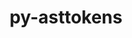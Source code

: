 ---
title: "py-asttokens"
layout: cache
categories: [package, develop]
meta: {"versions": ["2.0.8", "2.2.1"], "compilers": ["gcc@=11.1.0"], "oss": ["ubuntu20.04"], "platforms": ["linux"], "targets": ["ppc64le", "x86_64_v3"], "stacks": ["data-vis-sdk", "e4s", "e4s-power", "root"], "num_specs": 78, "num_specs_by_stack": {"root": 78, "e4s-power": 12, "data-vis-sdk": 4, "e4s": 12}}
spec_details: [{"hash": "ihd2zogasmjs3ogwdpgaw2nwviwvvdzd", "compiler": "gcc@=11.1.0", "versions": ["2.2.1"], "os": "ubuntu20.04", "platform": "linux", "target": "ppc64le", "variants": ["build_system=python_pip"], "stacks": ["root"], "size": "-", "tarball": "https://binaries.spack.io/develop/build_cache/linux-ubuntu20.04-ppc64le/gcc-11.1.0/py-asttokens-2.2.1/linux-ubuntu20.04-ppc64le-gcc-11.1.0-py-asttokens-2.2.1-ihd2zogasmjs3ogwdpgaw2nwviwvvdzd.spack"}, {"hash": "lxmlakntb6yfo7rrep4gnjikko2hqn5a", "compiler": "gcc@=11.1.0", "versions": ["2.0.8"], "os": "ubuntu20.04", "platform": "linux", "target": "ppc64le", "variants": ["build_system=python_pip"], "stacks": ["root"], "size": "-", "tarball": "https://binaries.spack.io/develop/build_cache/linux-ubuntu20.04-ppc64le/gcc-11.1.0/py-asttokens-2.0.8/linux-ubuntu20.04-ppc64le-gcc-11.1.0-py-asttokens-2.0.8-lxmlakntb6yfo7rrep4gnjikko2hqn5a.spack"}, {"hash": "k75xwxrvky5ejonzpn7qcl4tiau56uvn", "compiler": "gcc@=11.1.0", "versions": ["2.2.1"], "os": "ubuntu20.04", "platform": "linux", "target": "ppc64le", "variants": ["build_system=python_pip"], "stacks": ["root"], "size": "-", "tarball": "https://binaries.spack.io/develop/build_cache/linux-ubuntu20.04-ppc64le/gcc-11.1.0/py-asttokens-2.2.1/linux-ubuntu20.04-ppc64le-gcc-11.1.0-py-asttokens-2.2.1-k75xwxrvky5ejonzpn7qcl4tiau56uvn.spack"}, {"hash": "n3u5hm54d2jtikpcpgroxkhtyucvplmz", "compiler": "gcc@=11.1.0", "versions": ["2.2.1"], "os": "ubuntu20.04", "platform": "linux", "target": "ppc64le", "variants": ["build_system=python_pip"], "stacks": ["root"], "size": "-", "tarball": "https://binaries.spack.io/develop/build_cache/linux-ubuntu20.04-ppc64le/gcc-11.1.0/py-asttokens-2.2.1/linux-ubuntu20.04-ppc64le-gcc-11.1.0-py-asttokens-2.2.1-n3u5hm54d2jtikpcpgroxkhtyucvplmz.spack"}, {"hash": "b64kgr3gptre42q7ja45iullf35ljmfq", "compiler": "gcc@=11.1.0", "versions": ["2.2.1"], "os": "ubuntu20.04", "platform": "linux", "target": "ppc64le", "variants": ["build_system=python_pip"], "stacks": ["root"], "size": "-", "tarball": "https://binaries.spack.io/develop/build_cache/linux-ubuntu20.04-ppc64le/gcc-11.1.0/py-asttokens-2.2.1/linux-ubuntu20.04-ppc64le-gcc-11.1.0-py-asttokens-2.2.1-b64kgr3gptre42q7ja45iullf35ljmfq.spack"}, {"hash": "kio267prnxtebqhxowmln55b4aks6pn7", "compiler": "gcc@=11.1.0", "versions": ["2.2.1"], "os": "ubuntu20.04", "platform": "linux", "target": "ppc64le", "variants": ["build_system=python_pip"], "stacks": ["root"], "size": "-", "tarball": "https://binaries.spack.io/develop/build_cache/linux-ubuntu20.04-ppc64le/gcc-11.1.0/py-asttokens-2.2.1/linux-ubuntu20.04-ppc64le-gcc-11.1.0-py-asttokens-2.2.1-kio267prnxtebqhxowmln55b4aks6pn7.spack"}, {"hash": "koqxbeze5bhxalm355gwx3tcafoca5ma", "compiler": "gcc@=11.1.0", "versions": ["2.0.8"], "os": "ubuntu20.04", "platform": "linux", "target": "ppc64le", "variants": ["build_system=python_pip"], "stacks": ["root"], "size": "-", "tarball": "https://binaries.spack.io/develop/build_cache/linux-ubuntu20.04-ppc64le/gcc-11.1.0/py-asttokens-2.0.8/linux-ubuntu20.04-ppc64le-gcc-11.1.0-py-asttokens-2.0.8-koqxbeze5bhxalm355gwx3tcafoca5ma.spack"}, {"hash": "2db2gjm6nyn2oqn3xrucqhdbaflyz5en", "compiler": "gcc@=11.1.0", "versions": ["2.2.1"], "os": "ubuntu20.04", "platform": "linux", "target": "ppc64le", "variants": ["build_system=python_pip"], "stacks": ["root"], "size": "-", "tarball": "https://binaries.spack.io/develop/build_cache/linux-ubuntu20.04-ppc64le/gcc-11.1.0/py-asttokens-2.2.1/linux-ubuntu20.04-ppc64le-gcc-11.1.0-py-asttokens-2.2.1-2db2gjm6nyn2oqn3xrucqhdbaflyz5en.spack"}, {"hash": "nmmiggvtdb7txrqqtgirlodti7t72kgd", "compiler": "gcc@=11.1.0", "versions": ["2.2.1"], "os": "ubuntu20.04", "platform": "linux", "target": "ppc64le", "variants": ["build_system=python_pip"], "stacks": ["e4s-power", "root"], "size": "-", "tarball": "https://binaries.spack.io/develop/build_cache/linux-ubuntu20.04-ppc64le/gcc-11.1.0/py-asttokens-2.2.1/linux-ubuntu20.04-ppc64le-gcc-11.1.0-py-asttokens-2.2.1-nmmiggvtdb7txrqqtgirlodti7t72kgd.spack"}, {"hash": "t7ceaaapcdzi2xv7dyz3yd4xchs2d4e3", "compiler": "gcc@=11.1.0", "versions": ["2.2.1"], "os": "ubuntu20.04", "platform": "linux", "target": "ppc64le", "variants": ["build_system=python_pip"], "stacks": ["e4s-power", "root"], "size": "-", "tarball": "https://binaries.spack.io/develop/build_cache/linux-ubuntu20.04-ppc64le/gcc-11.1.0/py-asttokens-2.2.1/linux-ubuntu20.04-ppc64le-gcc-11.1.0-py-asttokens-2.2.1-t7ceaaapcdzi2xv7dyz3yd4xchs2d4e3.spack"}, {"hash": "ckvx35awirlmg6wboebuu7755wk7qihe", "compiler": "gcc@=11.1.0", "versions": ["2.2.1"], "os": "ubuntu20.04", "platform": "linux", "target": "ppc64le", "variants": ["build_system=python_pip"], "stacks": ["root"], "size": "-", "tarball": "https://binaries.spack.io/develop/build_cache/linux-ubuntu20.04-ppc64le/gcc-11.1.0/py-asttokens-2.2.1/linux-ubuntu20.04-ppc64le-gcc-11.1.0-py-asttokens-2.2.1-ckvx35awirlmg6wboebuu7755wk7qihe.spack"}, {"hash": "3t4sha6h5ldsihp5wnhqgdkd6sv5stmz", "compiler": "gcc@=11.1.0", "versions": ["2.2.1"], "os": "ubuntu20.04", "platform": "linux", "target": "ppc64le", "variants": ["build_system=python_pip"], "stacks": ["e4s-power", "root"], "size": "-", "tarball": "https://binaries.spack.io/develop/build_cache/linux-ubuntu20.04-ppc64le/gcc-11.1.0/py-asttokens-2.2.1/linux-ubuntu20.04-ppc64le-gcc-11.1.0-py-asttokens-2.2.1-3t4sha6h5ldsihp5wnhqgdkd6sv5stmz.spack"}, {"hash": "ncn57pqmhxukz4d773elfgogs25kgdag", "compiler": "gcc@=11.1.0", "versions": ["2.2.1"], "os": "ubuntu20.04", "platform": "linux", "target": "ppc64le", "variants": ["build_system=python_pip"], "stacks": ["e4s-power", "root"], "size": "-", "tarball": "https://binaries.spack.io/develop/build_cache/linux-ubuntu20.04-ppc64le/gcc-11.1.0/py-asttokens-2.2.1/linux-ubuntu20.04-ppc64le-gcc-11.1.0-py-asttokens-2.2.1-ncn57pqmhxukz4d773elfgogs25kgdag.spack"}, {"hash": "5pqze65mwdm6rzjg5x5iursq76indi5g", "compiler": "gcc@=11.1.0", "versions": ["2.2.1"], "os": "ubuntu20.04", "platform": "linux", "target": "ppc64le", "variants": ["build_system=python_pip"], "stacks": ["root"], "size": "-", "tarball": "https://binaries.spack.io/develop/build_cache/linux-ubuntu20.04-ppc64le/gcc-11.1.0/py-asttokens-2.2.1/linux-ubuntu20.04-ppc64le-gcc-11.1.0-py-asttokens-2.2.1-5pqze65mwdm6rzjg5x5iursq76indi5g.spack"}, {"hash": "cesnyfzowlg4rsnowika4c3j3gmzyeni", "compiler": "gcc@=11.1.0", "versions": ["2.2.1"], "os": "ubuntu20.04", "platform": "linux", "target": "ppc64le", "variants": ["build_system=python_pip"], "stacks": ["root"], "size": "-", "tarball": "https://binaries.spack.io/develop/build_cache/linux-ubuntu20.04-ppc64le/gcc-11.1.0/py-asttokens-2.2.1/linux-ubuntu20.04-ppc64le-gcc-11.1.0-py-asttokens-2.2.1-cesnyfzowlg4rsnowika4c3j3gmzyeni.spack"}, {"hash": "ubzs2vaetipdrytuoaok42eoda34fvzw", "compiler": "gcc@=11.1.0", "versions": ["2.2.1"], "os": "ubuntu20.04", "platform": "linux", "target": "ppc64le", "variants": ["build_system=python_pip"], "stacks": ["root"], "size": "-", "tarball": "https://binaries.spack.io/develop/build_cache/linux-ubuntu20.04-ppc64le/gcc-11.1.0/py-asttokens-2.2.1/linux-ubuntu20.04-ppc64le-gcc-11.1.0-py-asttokens-2.2.1-ubzs2vaetipdrytuoaok42eoda34fvzw.spack"}, {"hash": "eh6wwxqebojylty6kmrgnhad5gfeywrx", "compiler": "gcc@=11.1.0", "versions": ["2.2.1"], "os": "ubuntu20.04", "platform": "linux", "target": "ppc64le", "variants": ["build_system=python_pip"], "stacks": ["root"], "size": "-", "tarball": "https://binaries.spack.io/develop/build_cache/linux-ubuntu20.04-ppc64le/gcc-11.1.0/py-asttokens-2.2.1/linux-ubuntu20.04-ppc64le-gcc-11.1.0-py-asttokens-2.2.1-eh6wwxqebojylty6kmrgnhad5gfeywrx.spack"}, {"hash": "4wx75ckddfji3n4mjgjgyaay2gbp44md", "compiler": "gcc@=11.1.0", "versions": ["2.2.1"], "os": "ubuntu20.04", "platform": "linux", "target": "ppc64le", "variants": ["build_system=python_pip"], "stacks": ["e4s-power", "root"], "size": "-", "tarball": "https://binaries.spack.io/develop/build_cache/linux-ubuntu20.04-ppc64le/gcc-11.1.0/py-asttokens-2.2.1/linux-ubuntu20.04-ppc64le-gcc-11.1.0-py-asttokens-2.2.1-4wx75ckddfji3n4mjgjgyaay2gbp44md.spack"}, {"hash": "iqbexdc5v74yqghkr473ppyapem5xsve", "compiler": "gcc@=11.1.0", "versions": ["2.2.1"], "os": "ubuntu20.04", "platform": "linux", "target": "ppc64le", "variants": ["build_system=python_pip"], "stacks": ["e4s-power", "root"], "size": "-", "tarball": "https://binaries.spack.io/develop/build_cache/linux-ubuntu20.04-ppc64le/gcc-11.1.0/py-asttokens-2.2.1/linux-ubuntu20.04-ppc64le-gcc-11.1.0-py-asttokens-2.2.1-iqbexdc5v74yqghkr473ppyapem5xsve.spack"}, {"hash": "3mn66kghbnm7rdezacwpg45nngjztovr", "compiler": "gcc@=11.1.0", "versions": ["2.2.1"], "os": "ubuntu20.04", "platform": "linux", "target": "ppc64le", "variants": ["build_system=python_pip"], "stacks": ["e4s-power", "root"], "size": "-", "tarball": "https://binaries.spack.io/develop/build_cache/linux-ubuntu20.04-ppc64le/gcc-11.1.0/py-asttokens-2.2.1/linux-ubuntu20.04-ppc64le-gcc-11.1.0-py-asttokens-2.2.1-3mn66kghbnm7rdezacwpg45nngjztovr.spack"}, {"hash": "e2k4axx4vhhxl5cngecm7ydjrztppvcx", "compiler": "gcc@=11.1.0", "versions": ["2.2.1"], "os": "ubuntu20.04", "platform": "linux", "target": "ppc64le", "variants": ["build_system=python_pip"], "stacks": ["root"], "size": "-", "tarball": "https://binaries.spack.io/develop/build_cache/linux-ubuntu20.04-ppc64le/gcc-11.1.0/py-asttokens-2.2.1/linux-ubuntu20.04-ppc64le-gcc-11.1.0-py-asttokens-2.2.1-e2k4axx4vhhxl5cngecm7ydjrztppvcx.spack"}, {"hash": "oquwaabdtiibe7zebmoyuyiy4d7ht24q", "compiler": "gcc@=11.1.0", "versions": ["2.0.8"], "os": "ubuntu20.04", "platform": "linux", "target": "ppc64le", "variants": ["build_system=python_pip"], "stacks": ["root"], "size": "-", "tarball": "https://binaries.spack.io/develop/build_cache/linux-ubuntu20.04-ppc64le/gcc-11.1.0/py-asttokens-2.0.8/linux-ubuntu20.04-ppc64le-gcc-11.1.0-py-asttokens-2.0.8-oquwaabdtiibe7zebmoyuyiy4d7ht24q.spack"}, {"hash": "4qimynxkash4c4xpulmm643gth6zosis", "compiler": "gcc@=11.1.0", "versions": ["2.2.1"], "os": "ubuntu20.04", "platform": "linux", "target": "ppc64le", "variants": ["build_system=python_pip"], "stacks": ["e4s-power", "root"], "size": "-", "tarball": "https://binaries.spack.io/develop/build_cache/linux-ubuntu20.04-ppc64le/gcc-11.1.0/py-asttokens-2.2.1/linux-ubuntu20.04-ppc64le-gcc-11.1.0-py-asttokens-2.2.1-4qimynxkash4c4xpulmm643gth6zosis.spack"}, {"hash": "hsgjzeqmt36uyuuwffezb3f7s6tunjr6", "compiler": "gcc@=11.1.0", "versions": ["2.0.8"], "os": "ubuntu20.04", "platform": "linux", "target": "ppc64le", "variants": ["build_system=python_pip"], "stacks": ["root"], "size": "-", "tarball": "https://binaries.spack.io/develop/build_cache/linux-ubuntu20.04-ppc64le/gcc-11.1.0/py-asttokens-2.0.8/linux-ubuntu20.04-ppc64le-gcc-11.1.0-py-asttokens-2.0.8-hsgjzeqmt36uyuuwffezb3f7s6tunjr6.spack"}, {"hash": "22zlei5rvrbhfprbavdxd7r5mvg4fgin", "compiler": "gcc@=11.1.0", "versions": ["2.2.1"], "os": "ubuntu20.04", "platform": "linux", "target": "ppc64le", "variants": ["build_system=python_pip"], "stacks": ["root"], "size": "-", "tarball": "https://binaries.spack.io/develop/build_cache/linux-ubuntu20.04-ppc64le/gcc-11.1.0/py-asttokens-2.2.1/linux-ubuntu20.04-ppc64le-gcc-11.1.0-py-asttokens-2.2.1-22zlei5rvrbhfprbavdxd7r5mvg4fgin.spack"}, {"hash": "35fxlhlb5cnxhnmywmcau67xu6nyjrr5", "compiler": "gcc@=11.1.0", "versions": ["2.2.1"], "os": "ubuntu20.04", "platform": "linux", "target": "ppc64le", "variants": ["build_system=python_pip"], "stacks": ["e4s-power", "root"], "size": "-", "tarball": "https://binaries.spack.io/develop/build_cache/linux-ubuntu20.04-ppc64le/gcc-11.1.0/py-asttokens-2.2.1/linux-ubuntu20.04-ppc64le-gcc-11.1.0-py-asttokens-2.2.1-35fxlhlb5cnxhnmywmcau67xu6nyjrr5.spack"}, {"hash": "exvnyvr2m7dabu32t6natm7jjlsnmhbb", "compiler": "gcc@=11.1.0", "versions": ["2.2.1"], "os": "ubuntu20.04", "platform": "linux", "target": "ppc64le", "variants": ["build_system=python_pip"], "stacks": ["e4s-power", "root"], "size": "-", "tarball": "https://binaries.spack.io/develop/build_cache/linux-ubuntu20.04-ppc64le/gcc-11.1.0/py-asttokens-2.2.1/linux-ubuntu20.04-ppc64le-gcc-11.1.0-py-asttokens-2.2.1-exvnyvr2m7dabu32t6natm7jjlsnmhbb.spack"}, {"hash": "o5yixl4rbdwymlmvsexh7carn25uqfzk", "compiler": "gcc@=11.1.0", "versions": ["2.2.1"], "os": "ubuntu20.04", "platform": "linux", "target": "ppc64le", "variants": ["build_system=python_pip"], "stacks": ["root"], "size": "-", "tarball": "https://binaries.spack.io/develop/build_cache/linux-ubuntu20.04-ppc64le/gcc-11.1.0/py-asttokens-2.2.1/linux-ubuntu20.04-ppc64le-gcc-11.1.0-py-asttokens-2.2.1-o5yixl4rbdwymlmvsexh7carn25uqfzk.spack"}, {"hash": "7lfp4vo6uux4tnwdnob4zdlha74pjghw", "compiler": "gcc@=11.1.0", "versions": ["2.2.1"], "os": "ubuntu20.04", "platform": "linux", "target": "ppc64le", "variants": ["build_system=python_pip"], "stacks": ["root"], "size": "-", "tarball": "https://binaries.spack.io/develop/build_cache/linux-ubuntu20.04-ppc64le/gcc-11.1.0/py-asttokens-2.2.1/linux-ubuntu20.04-ppc64le-gcc-11.1.0-py-asttokens-2.2.1-7lfp4vo6uux4tnwdnob4zdlha74pjghw.spack"}, {"hash": "suglss67xoqsx72thl5vhbs5dyarvzwd", "compiler": "gcc@=11.1.0", "versions": ["2.2.1"], "os": "ubuntu20.04", "platform": "linux", "target": "ppc64le", "variants": ["build_system=python_pip"], "stacks": ["e4s-power", "root"], "size": "-", "tarball": "https://binaries.spack.io/develop/build_cache/linux-ubuntu20.04-ppc64le/gcc-11.1.0/py-asttokens-2.2.1/linux-ubuntu20.04-ppc64le-gcc-11.1.0-py-asttokens-2.2.1-suglss67xoqsx72thl5vhbs5dyarvzwd.spack"}, {"hash": "pzi4s3l3vsenienlymxc3cbvqkubqxiu", "compiler": "gcc@=11.1.0", "versions": ["2.2.1"], "os": "ubuntu20.04", "platform": "linux", "target": "ppc64le", "variants": ["build_system=python_pip"], "stacks": ["e4s-power", "root"], "size": "-", "tarball": "https://binaries.spack.io/develop/build_cache/linux-ubuntu20.04-ppc64le/gcc-11.1.0/py-asttokens-2.2.1/linux-ubuntu20.04-ppc64le-gcc-11.1.0-py-asttokens-2.2.1-pzi4s3l3vsenienlymxc3cbvqkubqxiu.spack"}, {"hash": "vd6a7tmuba4dsrsrzsvvaizy5btdew3i", "compiler": "gcc@=11.1.0", "versions": ["2.0.8"], "os": "ubuntu20.04", "platform": "linux", "target": "ppc64le", "variants": ["build_system=python_pip"], "stacks": ["root"], "size": "-", "tarball": "https://binaries.spack.io/develop/build_cache/linux-ubuntu20.04-ppc64le/gcc-11.1.0/py-asttokens-2.0.8/linux-ubuntu20.04-ppc64le-gcc-11.1.0-py-asttokens-2.0.8-vd6a7tmuba4dsrsrzsvvaizy5btdew3i.spack"}, {"hash": "hzivs7cwfyl3pmkmzwqodddcnvwlre35", "compiler": "gcc@=11.1.0", "versions": ["2.2.1"], "os": "ubuntu20.04", "platform": "linux", "target": "ppc64le", "variants": ["build_system=python_pip"], "stacks": ["root"], "size": "-", "tarball": "https://binaries.spack.io/develop/build_cache/linux-ubuntu20.04-ppc64le/gcc-11.1.0/py-asttokens-2.2.1/linux-ubuntu20.04-ppc64le-gcc-11.1.0-py-asttokens-2.2.1-hzivs7cwfyl3pmkmzwqodddcnvwlre35.spack"}, {"hash": "wjeuoqc3s3pmjapbid4bwetagq4nui2c", "compiler": "gcc@=11.1.0", "versions": ["2.2.1"], "os": "ubuntu20.04", "platform": "linux", "target": "ppc64le", "variants": ["build_system=python_pip"], "stacks": ["root"], "size": "-", "tarball": "https://binaries.spack.io/develop/build_cache/linux-ubuntu20.04-ppc64le/gcc-11.1.0/py-asttokens-2.2.1/linux-ubuntu20.04-ppc64le-gcc-11.1.0-py-asttokens-2.2.1-wjeuoqc3s3pmjapbid4bwetagq4nui2c.spack"}, {"hash": "xabplozpry2ccfmpecmnpb5tc4fo2hyr", "compiler": "gcc@=11.1.0", "versions": ["2.2.1"], "os": "ubuntu20.04", "platform": "linux", "target": "ppc64le", "variants": ["build_system=python_pip"], "stacks": ["root"], "size": "-", "tarball": "https://binaries.spack.io/develop/build_cache/linux-ubuntu20.04-ppc64le/gcc-11.1.0/py-asttokens-2.2.1/linux-ubuntu20.04-ppc64le-gcc-11.1.0-py-asttokens-2.2.1-xabplozpry2ccfmpecmnpb5tc4fo2hyr.spack"}, {"hash": "fwh7ugs4lcjamwcqcbzqrfnntnjbroqy", "compiler": "gcc@=11.1.0", "versions": ["2.2.1"], "os": "ubuntu20.04", "platform": "linux", "target": "x86_64_v3", "variants": ["build_system=python_pip"], "stacks": ["root"], "size": "-", "tarball": "https://binaries.spack.io/develop/build_cache/linux-ubuntu20.04-x86_64_v3/gcc-11.1.0/py-asttokens-2.2.1/linux-ubuntu20.04-x86_64_v3-gcc-11.1.0-py-asttokens-2.2.1-fwh7ugs4lcjamwcqcbzqrfnntnjbroqy.spack"}, {"hash": "2waremdibm2p6tbc22orezeoz7kd2wkh", "compiler": "gcc@=11.1.0", "versions": ["2.0.8"], "os": "ubuntu20.04", "platform": "linux", "target": "x86_64_v3", "variants": ["build_system=python_pip"], "stacks": ["root"], "size": "-", "tarball": "https://binaries.spack.io/develop/build_cache/linux-ubuntu20.04-x86_64_v3/gcc-11.1.0/py-asttokens-2.0.8/linux-ubuntu20.04-x86_64_v3-gcc-11.1.0-py-asttokens-2.0.8-2waremdibm2p6tbc22orezeoz7kd2wkh.spack"}, {"hash": "ld7ojxcnphznr4shmmxhisag6guf2s4a", "compiler": "gcc@=11.1.0", "versions": ["2.2.1"], "os": "ubuntu20.04", "platform": "linux", "target": "x86_64_v3", "variants": ["build_system=python_pip"], "stacks": ["root"], "size": "-", "tarball": "https://binaries.spack.io/develop/build_cache/linux-ubuntu20.04-x86_64_v3/gcc-11.1.0/py-asttokens-2.2.1/linux-ubuntu20.04-x86_64_v3-gcc-11.1.0-py-asttokens-2.2.1-ld7ojxcnphznr4shmmxhisag6guf2s4a.spack"}, {"hash": "mawedrcp2l7xvlc3shgwoxreb3xw6qfk", "compiler": "gcc@=11.1.0", "versions": ["2.2.1"], "os": "ubuntu20.04", "platform": "linux", "target": "x86_64_v3", "variants": ["build_system=python_pip"], "stacks": ["root", "data-vis-sdk"], "size": "-", "tarball": "https://binaries.spack.io/develop/build_cache/linux-ubuntu20.04-x86_64_v3/gcc-11.1.0/py-asttokens-2.2.1/linux-ubuntu20.04-x86_64_v3-gcc-11.1.0-py-asttokens-2.2.1-mawedrcp2l7xvlc3shgwoxreb3xw6qfk.spack"}, {"hash": "s4fsy7345mogms5jilxtlt3cyp6ktqp5", "compiler": "gcc@=11.1.0", "versions": ["2.2.1"], "os": "ubuntu20.04", "platform": "linux", "target": "x86_64_v3", "variants": ["build_system=python_pip"], "stacks": ["root", "e4s"], "size": "-", "tarball": "https://binaries.spack.io/develop/build_cache/linux-ubuntu20.04-x86_64_v3/gcc-11.1.0/py-asttokens-2.2.1/linux-ubuntu20.04-x86_64_v3-gcc-11.1.0-py-asttokens-2.2.1-s4fsy7345mogms5jilxtlt3cyp6ktqp5.spack"}, {"hash": "t4ach7rsde36463juiuxbk4mr44w3dov", "compiler": "gcc@=11.1.0", "versions": ["2.0.8"], "os": "ubuntu20.04", "platform": "linux", "target": "x86_64_v3", "variants": ["build_system=python_pip"], "stacks": ["root"], "size": "-", "tarball": "https://binaries.spack.io/develop/build_cache/linux-ubuntu20.04-x86_64_v3/gcc-11.1.0/py-asttokens-2.0.8/linux-ubuntu20.04-x86_64_v3-gcc-11.1.0-py-asttokens-2.0.8-t4ach7rsde36463juiuxbk4mr44w3dov.spack"}, {"hash": "kiccyhkygb7augs543kawyazc7w22c5w", "compiler": "gcc@=11.1.0", "versions": ["2.2.1"], "os": "ubuntu20.04", "platform": "linux", "target": "x86_64_v3", "variants": ["build_system=python_pip"], "stacks": ["root"], "size": "-", "tarball": "https://binaries.spack.io/develop/build_cache/linux-ubuntu20.04-x86_64_v3/gcc-11.1.0/py-asttokens-2.2.1/linux-ubuntu20.04-x86_64_v3-gcc-11.1.0-py-asttokens-2.2.1-kiccyhkygb7augs543kawyazc7w22c5w.spack"}, {"hash": "b6q46bigipwdirhxt4uiv4iny4kr72tt", "compiler": "gcc@=11.1.0", "versions": ["2.0.8"], "os": "ubuntu20.04", "platform": "linux", "target": "x86_64_v3", "variants": ["build_system=python_pip"], "stacks": ["root"], "size": "-", "tarball": "https://binaries.spack.io/develop/build_cache/linux-ubuntu20.04-x86_64_v3/gcc-11.1.0/py-asttokens-2.0.8/linux-ubuntu20.04-x86_64_v3-gcc-11.1.0-py-asttokens-2.0.8-b6q46bigipwdirhxt4uiv4iny4kr72tt.spack"}, {"hash": "txumxcn2z6d4e7k3kv5fz4rva3nujdww", "compiler": "gcc@=11.1.0", "versions": ["2.2.1"], "os": "ubuntu20.04", "platform": "linux", "target": "x86_64_v3", "variants": ["build_system=python_pip"], "stacks": ["root", "e4s"], "size": "-", "tarball": "https://binaries.spack.io/develop/build_cache/linux-ubuntu20.04-x86_64_v3/gcc-11.1.0/py-asttokens-2.2.1/linux-ubuntu20.04-x86_64_v3-gcc-11.1.0-py-asttokens-2.2.1-txumxcn2z6d4e7k3kv5fz4rva3nujdww.spack"}, {"hash": "fokfvnn26nx5wfsigtahizaud2nscick", "compiler": "gcc@=11.1.0", "versions": ["2.2.1"], "os": "ubuntu20.04", "platform": "linux", "target": "x86_64_v3", "variants": ["build_system=python_pip"], "stacks": ["root"], "size": "-", "tarball": "https://binaries.spack.io/develop/build_cache/linux-ubuntu20.04-x86_64_v3/gcc-11.1.0/py-asttokens-2.2.1/linux-ubuntu20.04-x86_64_v3-gcc-11.1.0-py-asttokens-2.2.1-fokfvnn26nx5wfsigtahizaud2nscick.spack"}, {"hash": "fbunhgf3mpf4u5lk74bp4624gyrnmdvt", "compiler": "gcc@=11.1.0", "versions": ["2.2.1"], "os": "ubuntu20.04", "platform": "linux", "target": "x86_64_v3", "variants": ["build_system=python_pip"], "stacks": ["root", "data-vis-sdk"], "size": "-", "tarball": "https://binaries.spack.io/develop/build_cache/linux-ubuntu20.04-x86_64_v3/gcc-11.1.0/py-asttokens-2.2.1/linux-ubuntu20.04-x86_64_v3-gcc-11.1.0-py-asttokens-2.2.1-fbunhgf3mpf4u5lk74bp4624gyrnmdvt.spack"}, {"hash": "6o3lkk7o77ni7lr23nrtkp3r3ylsd4tg", "compiler": "gcc@=11.1.0", "versions": ["2.2.1"], "os": "ubuntu20.04", "platform": "linux", "target": "x86_64_v3", "variants": ["build_system=python_pip"], "stacks": ["root"], "size": "-", "tarball": "https://binaries.spack.io/develop/build_cache/linux-ubuntu20.04-x86_64_v3/gcc-11.1.0/py-asttokens-2.2.1/linux-ubuntu20.04-x86_64_v3-gcc-11.1.0-py-asttokens-2.2.1-6o3lkk7o77ni7lr23nrtkp3r3ylsd4tg.spack"}, {"hash": "mv7dbzcnjtlhwt3xxm66y3fyadgefbrx", "compiler": "gcc@=11.1.0", "versions": ["2.2.1"], "os": "ubuntu20.04", "platform": "linux", "target": "x86_64_v3", "variants": ["build_system=python_pip"], "stacks": ["root", "data-vis-sdk"], "size": "-", "tarball": "https://binaries.spack.io/develop/build_cache/linux-ubuntu20.04-x86_64_v3/gcc-11.1.0/py-asttokens-2.2.1/linux-ubuntu20.04-x86_64_v3-gcc-11.1.0-py-asttokens-2.2.1-mv7dbzcnjtlhwt3xxm66y3fyadgefbrx.spack"}, {"hash": "6nvlcppghmscwwhprxwo627zwf3va4pv", "compiler": "gcc@=11.1.0", "versions": ["2.2.1"], "os": "ubuntu20.04", "platform": "linux", "target": "x86_64_v3", "variants": ["build_system=python_pip"], "stacks": ["root", "data-vis-sdk"], "size": "-", "tarball": "https://binaries.spack.io/develop/build_cache/linux-ubuntu20.04-x86_64_v3/gcc-11.1.0/py-asttokens-2.2.1/linux-ubuntu20.04-x86_64_v3-gcc-11.1.0-py-asttokens-2.2.1-6nvlcppghmscwwhprxwo627zwf3va4pv.spack"}, {"hash": "7ctuisjyiej6bufsvb52oyl5uztarx4y", "compiler": "gcc@=11.1.0", "versions": ["2.0.8"], "os": "ubuntu20.04", "platform": "linux", "target": "x86_64_v3", "variants": ["build_system=python_pip"], "stacks": ["root"], "size": "-", "tarball": "https://binaries.spack.io/develop/build_cache/linux-ubuntu20.04-x86_64_v3/gcc-11.1.0/py-asttokens-2.0.8/linux-ubuntu20.04-x86_64_v3-gcc-11.1.0-py-asttokens-2.0.8-7ctuisjyiej6bufsvb52oyl5uztarx4y.spack"}, {"hash": "br2hjcskajid76vt6nlwd3ahvslr55s6", "compiler": "gcc@=11.1.0", "versions": ["2.2.1"], "os": "ubuntu20.04", "platform": "linux", "target": "x86_64_v3", "variants": ["build_system=python_pip"], "stacks": ["root"], "size": "-", "tarball": "https://binaries.spack.io/develop/build_cache/linux-ubuntu20.04-x86_64_v3/gcc-11.1.0/py-asttokens-2.2.1/linux-ubuntu20.04-x86_64_v3-gcc-11.1.0-py-asttokens-2.2.1-br2hjcskajid76vt6nlwd3ahvslr55s6.spack"}, {"hash": "mvny5kxe63fd4zuad7ynskimf667avyn", "compiler": "gcc@=11.1.0", "versions": ["2.2.1"], "os": "ubuntu20.04", "platform": "linux", "target": "x86_64_v3", "variants": ["build_system=python_pip"], "stacks": ["root", "e4s"], "size": "-", "tarball": "https://binaries.spack.io/develop/build_cache/linux-ubuntu20.04-x86_64_v3/gcc-11.1.0/py-asttokens-2.2.1/linux-ubuntu20.04-x86_64_v3-gcc-11.1.0-py-asttokens-2.2.1-mvny5kxe63fd4zuad7ynskimf667avyn.spack"}, {"hash": "d7vyxviuchc4re3hukenqj52arkks3xg", "compiler": "gcc@=11.1.0", "versions": ["2.2.1"], "os": "ubuntu20.04", "platform": "linux", "target": "x86_64_v3", "variants": ["build_system=python_pip"], "stacks": ["root", "e4s"], "size": "-", "tarball": "https://binaries.spack.io/develop/build_cache/linux-ubuntu20.04-x86_64_v3/gcc-11.1.0/py-asttokens-2.2.1/linux-ubuntu20.04-x86_64_v3-gcc-11.1.0-py-asttokens-2.2.1-d7vyxviuchc4re3hukenqj52arkks3xg.spack"}, {"hash": "2yokt32w5avf7gonw4qtxbxu4oeuwwd6", "compiler": "gcc@=11.1.0", "versions": ["2.2.1"], "os": "ubuntu20.04", "platform": "linux", "target": "x86_64_v3", "variants": ["build_system=python_pip"], "stacks": ["root"], "size": "-", "tarball": "https://binaries.spack.io/develop/build_cache/linux-ubuntu20.04-x86_64_v3/gcc-11.1.0/py-asttokens-2.2.1/linux-ubuntu20.04-x86_64_v3-gcc-11.1.0-py-asttokens-2.2.1-2yokt32w5avf7gonw4qtxbxu4oeuwwd6.spack"}, {"hash": "7ewdckyhci7dkhiw5l4fomg7jiezejsk", "compiler": "gcc@=11.1.0", "versions": ["2.0.8"], "os": "ubuntu20.04", "platform": "linux", "target": "x86_64_v3", "variants": ["build_system=python_pip"], "stacks": ["root"], "size": "-", "tarball": "https://binaries.spack.io/develop/build_cache/linux-ubuntu20.04-x86_64_v3/gcc-11.1.0/py-asttokens-2.0.8/linux-ubuntu20.04-x86_64_v3-gcc-11.1.0-py-asttokens-2.0.8-7ewdckyhci7dkhiw5l4fomg7jiezejsk.spack"}, {"hash": "3yw4wrvmxpuxnq4w2egq7cpi5r36bf4e", "compiler": "gcc@=11.1.0", "versions": ["2.2.1"], "os": "ubuntu20.04", "platform": "linux", "target": "x86_64_v3", "variants": ["build_system=python_pip"], "stacks": ["root"], "size": "-", "tarball": "https://binaries.spack.io/develop/build_cache/linux-ubuntu20.04-x86_64_v3/gcc-11.1.0/py-asttokens-2.2.1/linux-ubuntu20.04-x86_64_v3-gcc-11.1.0-py-asttokens-2.2.1-3yw4wrvmxpuxnq4w2egq7cpi5r36bf4e.spack"}, {"hash": "kyubf3gy4gy4ufswct5knivoqiz5fkg3", "compiler": "gcc@=11.1.0", "versions": ["2.2.1"], "os": "ubuntu20.04", "platform": "linux", "target": "x86_64_v3", "variants": ["build_system=python_pip"], "stacks": ["root"], "size": "-", "tarball": "https://binaries.spack.io/develop/build_cache/linux-ubuntu20.04-x86_64_v3/gcc-11.1.0/py-asttokens-2.2.1/linux-ubuntu20.04-x86_64_v3-gcc-11.1.0-py-asttokens-2.2.1-kyubf3gy4gy4ufswct5knivoqiz5fkg3.spack"}, {"hash": "ybofdw2mkgpexmbnsqnfnqrq34wqtzgq", "compiler": "gcc@=11.1.0", "versions": ["2.2.1"], "os": "ubuntu20.04", "platform": "linux", "target": "x86_64_v3", "variants": ["build_system=python_pip"], "stacks": ["root"], "size": "-", "tarball": "https://binaries.spack.io/develop/build_cache/linux-ubuntu20.04-x86_64_v3/gcc-11.1.0/py-asttokens-2.2.1/linux-ubuntu20.04-x86_64_v3-gcc-11.1.0-py-asttokens-2.2.1-ybofdw2mkgpexmbnsqnfnqrq34wqtzgq.spack"}, {"hash": "jxf4kp55xvmm2dtyi2bsdztedrwdsuj5", "compiler": "gcc@=11.1.0", "versions": ["2.2.1"], "os": "ubuntu20.04", "platform": "linux", "target": "x86_64_v3", "variants": ["build_system=python_pip"], "stacks": ["root", "e4s"], "size": "-", "tarball": "https://binaries.spack.io/develop/build_cache/linux-ubuntu20.04-x86_64_v3/gcc-11.1.0/py-asttokens-2.2.1/linux-ubuntu20.04-x86_64_v3-gcc-11.1.0-py-asttokens-2.2.1-jxf4kp55xvmm2dtyi2bsdztedrwdsuj5.spack"}, {"hash": "4tv4uftjbl4l3v6tecfwaohv4alfqvxr", "compiler": "gcc@=11.1.0", "versions": ["2.2.1"], "os": "ubuntu20.04", "platform": "linux", "target": "x86_64_v3", "variants": ["build_system=python_pip"], "stacks": ["root", "e4s"], "size": "-", "tarball": "https://binaries.spack.io/develop/build_cache/linux-ubuntu20.04-x86_64_v3/gcc-11.1.0/py-asttokens-2.2.1/linux-ubuntu20.04-x86_64_v3-gcc-11.1.0-py-asttokens-2.2.1-4tv4uftjbl4l3v6tecfwaohv4alfqvxr.spack"}, {"hash": "tc6o4zxv6hacsp6ct5ldtnghnt647tux", "compiler": "gcc@=11.1.0", "versions": ["2.0.8"], "os": "ubuntu20.04", "platform": "linux", "target": "x86_64_v3", "variants": ["build_system=python_pip"], "stacks": ["root"], "size": "-", "tarball": "https://binaries.spack.io/develop/build_cache/linux-ubuntu20.04-x86_64_v3/gcc-11.1.0/py-asttokens-2.0.8/linux-ubuntu20.04-x86_64_v3-gcc-11.1.0-py-asttokens-2.0.8-tc6o4zxv6hacsp6ct5ldtnghnt647tux.spack"}, {"hash": "mkoueq6547mlj4vgrdpgqjtbpvxst3kt", "compiler": "gcc@=11.1.0", "versions": ["2.0.8"], "os": "ubuntu20.04", "platform": "linux", "target": "x86_64_v3", "variants": ["build_system=python_pip"], "stacks": ["root"], "size": "-", "tarball": "https://binaries.spack.io/develop/build_cache/linux-ubuntu20.04-x86_64_v3/gcc-11.1.0/py-asttokens-2.0.8/linux-ubuntu20.04-x86_64_v3-gcc-11.1.0-py-asttokens-2.0.8-mkoueq6547mlj4vgrdpgqjtbpvxst3kt.spack"}, {"hash": "ykl63puhtcbhobedjgcbcvzlxhajfh3h", "compiler": "gcc@=11.1.0", "versions": ["2.2.1"], "os": "ubuntu20.04", "platform": "linux", "target": "x86_64_v3", "variants": ["build_system=python_pip"], "stacks": ["root"], "size": "-", "tarball": "https://binaries.spack.io/develop/build_cache/linux-ubuntu20.04-x86_64_v3/gcc-11.1.0/py-asttokens-2.2.1/linux-ubuntu20.04-x86_64_v3-gcc-11.1.0-py-asttokens-2.2.1-ykl63puhtcbhobedjgcbcvzlxhajfh3h.spack"}, {"hash": "zy6rmwtitycvpcpc35rikbiqxyfymoem", "compiler": "gcc@=11.1.0", "versions": ["2.2.1"], "os": "ubuntu20.04", "platform": "linux", "target": "x86_64_v3", "variants": ["build_system=python_pip"], "stacks": ["root", "e4s"], "size": "-", "tarball": "https://binaries.spack.io/develop/build_cache/linux-ubuntu20.04-x86_64_v3/gcc-11.1.0/py-asttokens-2.2.1/linux-ubuntu20.04-x86_64_v3-gcc-11.1.0-py-asttokens-2.2.1-zy6rmwtitycvpcpc35rikbiqxyfymoem.spack"}, {"hash": "j34rbuai4b5j6op5nodn6pt5fx6ae3ar", "compiler": "gcc@=11.1.0", "versions": ["2.2.1"], "os": "ubuntu20.04", "platform": "linux", "target": "x86_64_v3", "variants": ["build_system=python_pip"], "stacks": ["root"], "size": "-", "tarball": "https://binaries.spack.io/develop/build_cache/linux-ubuntu20.04-x86_64_v3/gcc-11.1.0/py-asttokens-2.2.1/linux-ubuntu20.04-x86_64_v3-gcc-11.1.0-py-asttokens-2.2.1-j34rbuai4b5j6op5nodn6pt5fx6ae3ar.spack"}, {"hash": "r4xwm6jdjc65yeuad4bu7lzbcanrhrwk", "compiler": "gcc@=11.1.0", "versions": ["2.2.1"], "os": "ubuntu20.04", "platform": "linux", "target": "x86_64_v3", "variants": ["build_system=python_pip"], "stacks": ["root"], "size": "-", "tarball": "https://binaries.spack.io/develop/build_cache/linux-ubuntu20.04-x86_64_v3/gcc-11.1.0/py-asttokens-2.2.1/linux-ubuntu20.04-x86_64_v3-gcc-11.1.0-py-asttokens-2.2.1-r4xwm6jdjc65yeuad4bu7lzbcanrhrwk.spack"}, {"hash": "qduanc53lrzmx6p7zmcz2uu34eqqabay", "compiler": "gcc@=11.1.0", "versions": ["2.2.1"], "os": "ubuntu20.04", "platform": "linux", "target": "x86_64_v3", "variants": ["build_system=python_pip"], "stacks": ["root"], "size": "-", "tarball": "https://binaries.spack.io/develop/build_cache/linux-ubuntu20.04-x86_64_v3/gcc-11.1.0/py-asttokens-2.2.1/linux-ubuntu20.04-x86_64_v3-gcc-11.1.0-py-asttokens-2.2.1-qduanc53lrzmx6p7zmcz2uu34eqqabay.spack"}, {"hash": "e5uovexclp4rovsh2iwkshlhz5ifpsml", "compiler": "gcc@=11.1.0", "versions": ["2.2.1"], "os": "ubuntu20.04", "platform": "linux", "target": "x86_64_v3", "variants": ["build_system=python_pip"], "stacks": ["root"], "size": "-", "tarball": "https://binaries.spack.io/develop/build_cache/linux-ubuntu20.04-x86_64_v3/gcc-11.1.0/py-asttokens-2.2.1/linux-ubuntu20.04-x86_64_v3-gcc-11.1.0-py-asttokens-2.2.1-e5uovexclp4rovsh2iwkshlhz5ifpsml.spack"}, {"hash": "4tdehikqbyjih5jaoxjx277egazvnrne", "compiler": "gcc@=11.1.0", "versions": ["2.2.1"], "os": "ubuntu20.04", "platform": "linux", "target": "x86_64_v3", "variants": ["build_system=python_pip"], "stacks": ["root", "e4s"], "size": "-", "tarball": "https://binaries.spack.io/develop/build_cache/linux-ubuntu20.04-x86_64_v3/gcc-11.1.0/py-asttokens-2.2.1/linux-ubuntu20.04-x86_64_v3-gcc-11.1.0-py-asttokens-2.2.1-4tdehikqbyjih5jaoxjx277egazvnrne.spack"}, {"hash": "a74fzvsu5zxvgwysjtm6ysab2eznonug", "compiler": "gcc@=11.1.0", "versions": ["2.2.1"], "os": "ubuntu20.04", "platform": "linux", "target": "x86_64_v3", "variants": ["build_system=python_pip"], "stacks": ["root"], "size": "-", "tarball": "https://binaries.spack.io/develop/build_cache/linux-ubuntu20.04-x86_64_v3/gcc-11.1.0/py-asttokens-2.2.1/linux-ubuntu20.04-x86_64_v3-gcc-11.1.0-py-asttokens-2.2.1-a74fzvsu5zxvgwysjtm6ysab2eznonug.spack"}, {"hash": "eo5zsbls67k6konftkg3v2q7cxh5v2i3", "compiler": "gcc@=11.1.0", "versions": ["2.2.1"], "os": "ubuntu20.04", "platform": "linux", "target": "x86_64_v3", "variants": ["build_system=python_pip"], "stacks": ["root", "e4s"], "size": "-", "tarball": "https://binaries.spack.io/develop/build_cache/linux-ubuntu20.04-x86_64_v3/gcc-11.1.0/py-asttokens-2.2.1/linux-ubuntu20.04-x86_64_v3-gcc-11.1.0-py-asttokens-2.2.1-eo5zsbls67k6konftkg3v2q7cxh5v2i3.spack"}, {"hash": "bhyiij5lde23yuutl7hufg2eaj32adzv", "compiler": "gcc@=11.1.0", "versions": ["2.0.8"], "os": "ubuntu20.04", "platform": "linux", "target": "x86_64_v3", "variants": ["build_system=python_pip"], "stacks": ["root"], "size": "-", "tarball": "https://binaries.spack.io/develop/build_cache/linux-ubuntu20.04-x86_64_v3/gcc-11.1.0/py-asttokens-2.0.8/linux-ubuntu20.04-x86_64_v3-gcc-11.1.0-py-asttokens-2.0.8-bhyiij5lde23yuutl7hufg2eaj32adzv.spack"}, {"hash": "4yxnwqqso2cu5dl4r7s2ch4arcsbc735", "compiler": "gcc@=11.1.0", "versions": ["2.2.1"], "os": "ubuntu20.04", "platform": "linux", "target": "x86_64_v3", "variants": ["build_system=python_pip"], "stacks": ["root"], "size": "-", "tarball": "https://binaries.spack.io/develop/build_cache/linux-ubuntu20.04-x86_64_v3/gcc-11.1.0/py-asttokens-2.2.1/linux-ubuntu20.04-x86_64_v3-gcc-11.1.0-py-asttokens-2.2.1-4yxnwqqso2cu5dl4r7s2ch4arcsbc735.spack"}, {"hash": "ep4jcpzyfmju4pqwcoeclz7j742qyarz", "compiler": "gcc@=11.1.0", "versions": ["2.2.1"], "os": "ubuntu20.04", "platform": "linux", "target": "x86_64_v3", "variants": ["build_system=python_pip"], "stacks": ["root"], "size": "-", "tarball": "https://binaries.spack.io/develop/build_cache/linux-ubuntu20.04-x86_64_v3/gcc-11.1.0/py-asttokens-2.2.1/linux-ubuntu20.04-x86_64_v3-gcc-11.1.0-py-asttokens-2.2.1-ep4jcpzyfmju4pqwcoeclz7j742qyarz.spack"}, {"hash": "isarrrsr2mfi6nx3caagv7wsuygw34x2", "compiler": "gcc@=11.1.0", "versions": ["2.2.1"], "os": "ubuntu20.04", "platform": "linux", "target": "x86_64_v3", "variants": ["build_system=python_pip"], "stacks": ["root", "e4s"], "size": "-", "tarball": "https://binaries.spack.io/develop/build_cache/linux-ubuntu20.04-x86_64_v3/gcc-11.1.0/py-asttokens-2.2.1/linux-ubuntu20.04-x86_64_v3-gcc-11.1.0-py-asttokens-2.2.1-isarrrsr2mfi6nx3caagv7wsuygw34x2.spack"}, {"hash": "ikzjmqjeadfcbj4ss2npzwgmmrdkiw5y", "compiler": "gcc@=11.1.0", "versions": ["2.2.1"], "os": "ubuntu20.04", "platform": "linux", "target": "x86_64_v3", "variants": ["build_system=python_pip"], "stacks": ["root", "e4s"], "size": "-", "tarball": "https://binaries.spack.io/develop/build_cache/linux-ubuntu20.04-x86_64_v3/gcc-11.1.0/py-asttokens-2.2.1/linux-ubuntu20.04-x86_64_v3-gcc-11.1.0-py-asttokens-2.2.1-ikzjmqjeadfcbj4ss2npzwgmmrdkiw5y.spack"}, {"hash": "dyosw5aauwugw4gfrz2jtabymaaauvyi", "compiler": "gcc@=11.1.0", "versions": ["2.2.1"], "os": "ubuntu20.04", "platform": "linux", "target": "x86_64_v3", "variants": ["build_system=python_pip"], "stacks": ["root", "e4s"], "size": "-", "tarball": "https://binaries.spack.io/develop/build_cache/linux-ubuntu20.04-x86_64_v3/gcc-11.1.0/py-asttokens-2.2.1/linux-ubuntu20.04-x86_64_v3-gcc-11.1.0-py-asttokens-2.2.1-dyosw5aauwugw4gfrz2jtabymaaauvyi.spack"}, {"hash": "t5o6ihbl472i7346jt7ouraubdositzn", "compiler": "gcc@=11.1.0", "versions": ["2.2.1"], "os": "ubuntu20.04", "platform": "linux", "target": "x86_64_v3", "variants": ["build_system=python_pip"], "stacks": ["root"], "size": "-", "tarball": "https://binaries.spack.io/develop/build_cache/linux-ubuntu20.04-x86_64_v3/gcc-11.1.0/py-asttokens-2.2.1/linux-ubuntu20.04-x86_64_v3-gcc-11.1.0-py-asttokens-2.2.1-t5o6ihbl472i7346jt7ouraubdositzn.spack"}]
---